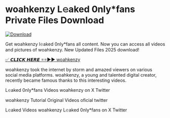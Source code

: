 # woahkenzy L𝚎aked 0nly*fans Private Files Download

[![Download](https://i.imgur.com/PoXn3jX.png)](https://mediafirer.com/woahkenzy)

Get woahkenzy l𝚎aked 0nly*fans all content. Now you can access all videos and pictures of woahkenzy. New Updated Files 2025 download!

[✅ 𝘾𝙇𝙄𝘾𝙆 𝙃𝙀𝙍𝙀 ==►► woahkenzy](https://mediafirer.com/woahkenzy)

woahkenzy took the internet by storm and amazed viewers on various social media platforms. woahkenzy, a young and talented digital creator, recently became famous thanks to this interesting videos.

L𝚎aked 0nly*fans Videos woahkenzy on X Twitter

woahkenzy Tutorial Original Videos oficial twitter

L𝚎aked Videos woahkenzy L𝚎aked 0nly*fans on X Twitter